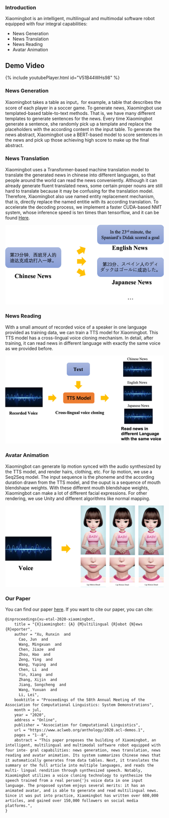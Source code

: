 ### Introduction

Xiaomingbot is an intelligent, multilingual and multimodal software robot equipped with four integral capabilities: 

- News Generation
- News Translation
- News Reading 
- Avatar Animation

## Demo Video

{% include youtubePlayer.html id="V51B44WHs98" %}

### News Generation

Xiaomingbot takes a table as input，for example, a table that describes the score of each player in a soccer game.
To generate news, Xiaomingbot use templated-based table-to-text methods.
That is, we have many different templates to generate sentences for the news.
Every time Xiaomingbot generate a sentence, she randomly pick up a template and replace the placeholders with the according content in the input table.
To generate the news abstract, Xiaomingbot use a BERT-based model to score sentences in the news and pick up those achieving high score to make up the final abstract.

### News Translation

Xiaomingbot uses a Transformer-based machine translation model to translate the generated news in chinese into different languages, so that people around the world can read the news conveniently.
Although it can already generate fluent translated news, some certain proper nouns are still hard to translate because it may be confusing for the translation model.
Therefore, Xiaomingbot also use named entity replacement mechanism, that is, directly replace the named entitie with its according translation.
To accelerate the decoding process, we implement a faster CUDA-based NMT system, whose inference speed is ten times than tensorflow, and it can be found [Here](https://github.com/bytedance/byseqlib).

![image](IMG/nmt.png)

### News Reading

With a small amount of recorded voice of a speaker in one language provided as training data, we can train a TTS model for Xiaomingbot.
This TTS model has a cross-lingual voice cloning mechanism.
In detail, after training, it can read news in different language with exactly the same voice as we provided before.

![image](IMG/voice.png)

### Avatar Animation

Xiaomingbot can generate lip motion synced with the audio synthesized by the TTS model, and render hairs, clothing, etc.
For lip motion, we use a Seq2Seq model.
The input sequence is the phoneme and the according duration drawn from the TTS model, and the ouput is a sequence of mouth blendshape weights.
With these different mouth blendshape weights, Xiaomingbot can make a lot of different facial expressions.
For other rendering, we use Unity and different algorithms like normal mapping.

![image](IMG/avatar.png)

### Our Paper

You can find our paper [here](https://www.aclweb.org/anthology/2020.acl-demos.1.pdf). If you want to cite our paper, you can cite:

    @inproceedings{xu-etal-2020-xiaomingbot,
        title = "{X}iaomingbot: {A} {M}ultilingual {R}obot {N}ews {R}eporter",
        author = "Xu, Runxin  and
          Cao, Jun  and
          Wang, Mingxuan  and
          Chen, Jiaze  and
          Zhou, Hao  and
          Zeng, Ying  and
          Wang, Yuping  and
          Chen, Li  and
          Yin, Xiang  and
          Zhang, Xijin  and
          Jiang, Songcheng  and
          Wang, Yuxuan  and
          Li, Lei",
        booktitle = "Proceedings of the 58th Annual Meeting of the Association for Computational Linguistics: System Demonstrations",
        month = jul,
        year = "2020",
        address = "Online",
        publisher = "Association for Computational Linguistics",
        url = "https://www.aclweb.org/anthology/2020.acl-demos.1",
        pages = "1--8",
        abstract = "This paper proposes the building of Xiaomingbot, an intelligent, multilingual and multimodal software robot equipped with four inte- gral capabilities: news generation, news translation, news reading and avatar animation. Its system summarizes Chinese news that it automatically generates from data tables. Next, it translates the summary or the full article into multiple languages, and reads the multi- lingual rendition through synthesized speech. Notably, Xiaomingbot utilizes a voice cloning technology to synthesize the speech trained from a real person{'}s voice data in one input language. The proposed system enjoys several merits: it has an animated avatar, and is able to generate and read multilingual news. Since it was put into practice, Xiaomingbot has written over 600,000 articles, and gained over 150,000 followers on social media platforms.",
    }
